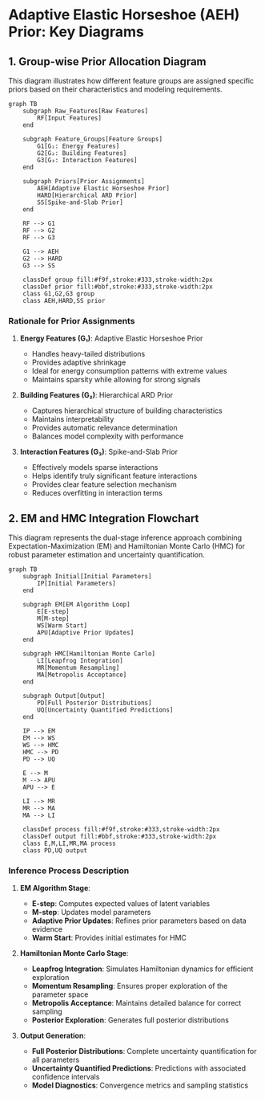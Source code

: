 # Adaptive Elastic Horseshoe (AEH) Prior: Key Diagrams

## 1. Group-wise Prior Allocation Diagram

This diagram illustrates how different feature groups are assigned specific priors based on their characteristics and modeling requirements.

```mermaid
graph TB
    subgraph Raw_Features[Raw Features]
        RF[Input Features]
    end

    subgraph Feature_Groups[Feature Groups]
        G1[G₁: Energy Features]
        G2[G₂: Building Features]
        G3[G₃: Interaction Features]
    end

    subgraph Priors[Prior Assignments]
        AEH[Adaptive Elastic Horseshoe Prior]
        HARD[Hierarchical ARD Prior]
        SS[Spike-and-Slab Prior]
    end

    RF --> G1
    RF --> G2
    RF --> G3

    G1 --> AEH
    G2 --> HARD
    G3 --> SS

    classDef group fill:#f9f,stroke:#333,stroke-width:2px
    classDef prior fill:#bbf,stroke:#333,stroke-width:2px
    class G1,G2,G3 group
    class AEH,HARD,SS prior
```

### Rationale for Prior Assignments

1. **Energy Features (G₁)**: Adaptive Elastic Horseshoe Prior
   - Handles heavy-tailed distributions
   - Provides adaptive shrinkage
   - Ideal for energy consumption patterns with extreme values
   - Maintains sparsity while allowing for strong signals

2. **Building Features (G₂)**: Hierarchical ARD Prior
   - Captures hierarchical structure of building characteristics
   - Maintains interpretability
   - Provides automatic relevance determination
   - Balances model complexity with performance

3. **Interaction Features (G₃)**: Spike-and-Slab Prior
   - Effectively models sparse interactions
   - Helps identify truly significant feature interactions
   - Provides clear feature selection mechanism
   - Reduces overfitting in interaction terms

## 2. EM and HMC Integration Flowchart

This diagram represents the dual-stage inference approach combining Expectation-Maximization (EM) and Hamiltonian Monte Carlo (HMC) for robust parameter estimation and uncertainty quantification.

```mermaid
graph TB
    subgraph Initial[Initial Parameters]
        IP[Initial Parameters]
    end

    subgraph EM[EM Algorithm Loop]
        E[E-step]
        M[M-step]
        WS[Warm Start]
        APU[Adaptive Prior Updates]
    end

    subgraph HMC[Hamiltonian Monte Carlo]
        LI[Leapfrog Integration]
        MR[Momentum Resampling]
        MA[Metropolis Acceptance]
    end

    subgraph Output[Output]
        PD[Full Posterior Distributions]
        UQ[Uncertainty Quantified Predictions]
    end

    IP --> EM
    EM --> WS
    WS --> HMC
    HMC --> PD
    PD --> UQ

    E --> M
    M --> APU
    APU --> E

    LI --> MR
    MR --> MA
    MA --> LI

    classDef process fill:#f9f,stroke:#333,stroke-width:2px
    classDef output fill:#bbf,stroke:#333,stroke-width:2px
    class E,M,LI,MR,MA process
    class PD,UQ output
```

### Inference Process Description

1. **EM Algorithm Stage**:
   - **E-step**: Computes expected values of latent variables
   - **M-step**: Updates model parameters
   - **Adaptive Prior Updates**: Refines prior parameters based on data evidence
   - **Warm Start**: Provides initial estimates for HMC

2. **Hamiltonian Monte Carlo Stage**:
   - **Leapfrog Integration**: Simulates Hamiltonian dynamics for efficient exploration
   - **Momentum Resampling**: Ensures proper exploration of the parameter space
   - **Metropolis Acceptance**: Maintains detailed balance for correct sampling
   - **Posterior Exploration**: Generates full posterior distributions

3. **Output Generation**:
   - **Full Posterior Distributions**: Complete uncertainty quantification for all parameters
   - **Uncertainty Quantified Predictions**: Predictions with associated confidence intervals
   - **Model Diagnostics**: Convergence metrics and sampling statistics 